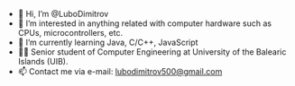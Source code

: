 - 👋 Hi, I’m @LuboDimitrov
- 👀 I’m interested in anything related with computer hardware such as CPUs, microcontrollers, etc.
- 🌱 I’m currently learning Java, C/C++, JavaScript
- 👩‍🎓 Senior student of Computer Engineering at University of the Balearic Islands (UIB). 
- 📫 Contact me via e-mail: lubodimitrov500@gmail.com

<!---
LuboDimitrov/LuboDimitrov is a ✨ special ✨ repository because its `README.md` (this file) appears on your GitHub profile.
You can click the Preview link to take a look at your changes.
--->

